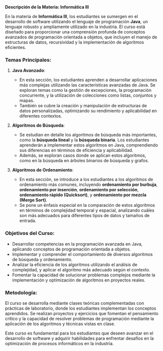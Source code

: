 
**Descripción de la Materia: Informática III**

En la materia de **Informática III**, los estudiantes se sumergen en el desarrollo de software utilizando el lenguaje de programación **Java**, un lenguaje robusto y ampliamente utilizado en la industria. El curso está diseñado para proporcionar una comprensión profunda de conceptos avanzados de programación orientada a objetos, que incluyen el manejo de estructuras de datos, recursividad y la implementación de algoritmos eficientes.

### Temas Principales:

1. **Java Avanzado**:
   - En esta sección, los estudiantes aprenden a desarrollar aplicaciones más complejas utilizando las características avanzadas de Java. Se exploran temas como la gestión de excepciones, la programación concurrente, y la utilización de colecciones como listas, conjuntos y mapas.
   - También se cubre la creación y manipulación de estructuras de datos personalizadas, optimizando su rendimiento y aplicabilidad en diferentes contextos.

2. **Algoritmos de Búsqueda**:
   - Se estudian en detalle los algoritmos de búsqueda más importantes, como la **búsqueda lineal** y la **búsqueda binaria**. Los estudiantes aprenderán a implementar estos algoritmos en Java, comprendiendo sus diferencias en términos de eficiencia y aplicabilidad.
   - Además, se exploran casos donde se aplican estos algoritmos, como en la búsqueda en árboles binarios de búsqueda y grafos.

3. **Algoritmos de Ordenamiento**:
   - En esta sección, se introduce a los estudiantes a los algoritmos de ordenamiento más comunes, incluyendo **ordenamiento por burbuja**, **ordenamiento por inserción**, **ordenamiento por selección**, **ordenamiento rápido (Quicksort)**, y **ordenamiento por mezcla (Merge Sort)**.
   - Se pone un énfasis especial en la comparación de estos algoritmos en términos de complejidad temporal y espacial, analizando cuáles son más adecuados para diferentes tipos de datos y tamaños de entrada.

### Objetivos del Curso:
- Desarrollar competencias en la programación avanzada en Java, aplicando conceptos de programación orientada a objetos.
- Implementar y comprender el comportamiento de diversos algoritmos de búsqueda y ordenamiento.
- Analizar la eficiencia de los algoritmos utilizando el análisis de complejidad, y aplicar el algoritmo más adecuado según el contexto.
- Fomentar la capacidad de solucionar problemas complejos mediante la implementación y optimización de algoritmos en proyectos reales.

### Metodología:
El curso se desarrolla mediante clases teóricas complementadas con prácticas de laboratorio, donde los estudiantes implementan los conceptos aprendidos. Se realizan proyectos y ejercicios que fomentan el pensamiento crítico y la capacidad de resolver problemas de programación mediante la aplicación de los algoritmos y técnicas vistas en clase. 

Este curso es fundamental para los estudiantes que deseen avanzar en el desarrollo de software y adquirir habilidades para enfrentar desafíos en la optimización de procesos informáticos en la industria.

